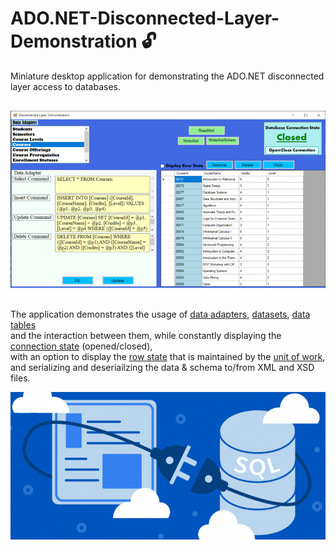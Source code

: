 # ADO.NET-Disconnected-Layer-Demonstration :unlock:

Miniature desktop application for demonstrating the ADO.NET disconnected layer access to databases.  

![Disconnected Layer Illustration](screenshots.gif)

The application demonstrates the usage of  [data adapters](https://docs.microsoft.com/en-us/dotnet/api/system.data.common.dataadapter?view=netcore-3.1#remarks), 
[datasets](https://docs.microsoft.com/en-us/dotnet/api/system.data.dataset?view=netcore-3.1#remarks),
[data tables](https://docs.microsoft.com/en-us/dotnet/api/system.data.datatable?view=netcore-3.1#remarks)  
and the interaction between them,
while constantly displaying the 
[connection state](https://docs.microsoft.com/en-us/dotnet/api/system.data.sqlclient.sqlconnection.state?view=dotnet-plat-ext-3.1#remarks) (opened/closed),  
with an option to display the [row state](https://docs.microsoft.com/en-us/dotnet/framework/data/adonet/dataset-datatable-dataview/row-states-and-row-versions)
that is maintained by the [unit of work](https://martinfowler.com/eaaCatalog/unitOfWork.html),  
and serializing and deseriailzing the data & schema to/from XML and XSD files.

![Disconnected Layer Illustration](Disconnected%20Layer2.png)

